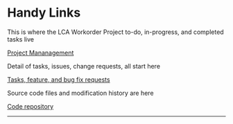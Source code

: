 # Handy Links

 This is where the LCA Workorder Project to-do, in-progress, and completed tasks live
 
 [Project Mananagement](https://github.com/PotOfCoffee2Go/lca-workorder/projects/1)

 Detail of tasks, issues, change requests, all start here
 
 [Tasks, feature, and bug fix requests](https://github.com/PotOfCoffee2Go/lca-workorder/issues)

 Source code files and modification history are here
 
 [Code repository](https://github.com/PotOfCoffee2Go/lca-workorder)

-----

<script type="text/doc-canvas-fetched">
return `Database schema\n\n[schema](${poc2go.config.lca.workorderDb}/schema)\n\n` +
 `Database records\n\n[All records](${poc2go.config.lca.workorderDb}/all)\n\n`
</script>

